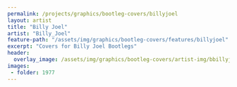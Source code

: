 ```yaml
---
permalink: /projects/graphics/bootleg-covers/billyjoel
layout: artist
title: "Billy Joel"
artist: "Billy_Joel"
feature-path: "/assets/img/graphics/bootleg-covers/features/billyjoel"
excerpt: "Covers for Billy Joel Bootlegs"
header:
  overlay_image: /assets/img/graphics/bootleg-covers/artist-img/bbillyjoel.jpg
images:
 - folder: 1977
---
```

